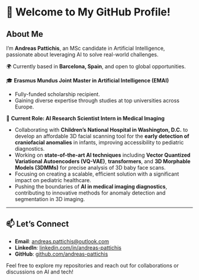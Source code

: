 # 👋 Welcome to My GitHub Profile!

## About Me  
I’m **Andreas Pattichis**, an MSc candidate in Artificial Intelligence, passionate about leveraging AI to solve real-world challenges.

🌍 Currently based in **Barcelona, Spain**, and open to global opportunities.  

🎓 **Erasmus Mundus Joint Master in Artificial Intelligence (EMAI)**  
- Fully-funded scholarship recipient.  
- Gaining diverse expertise through studies at top universities across Europe.

🚀 **Current Role: AI Research Scientist Intern in Medical Imaging**  
- Collaborating with **Children’s National Hospital in Washington, D.C.** to develop an affordable 3D facial scanning tool for the **early detection of craniofacial anomalies** in infants, improving accessibility to pediatric diagnostics.  
- Working on **state-of-the-art AI techniques** including **Vector Quantized Variational Autoencoders (VQ-VAE)**, **transformers**, and **3D Morphable Models (3DMMs)** for precise analysis of 3D baby face scans.
- Focusing on creating a scalable, efficient solution with a significant impact on pediatric healthcare.  
- Pushing the boundaries of **AI in medical imaging diagnostics**, contributing to innovative methods for anomaly detection and segmentation in 3D imaging.  

---

## 📫 Let’s Connect  
- **Email**: [andreas.pattichis@outlook.com](mailto:andreas.pattichis@outlook.com)  
- **LinkedIn**: [linkedin.com/in/andreas-pattichis](https://www.linkedin.com/in/andreas-pattichis)  
- **GitHub**: [github.com/andreas-pattichis](https://github.com/andreas-pattichis)  

Feel free to explore my repositories and reach out for collaborations or discussions on AI and tech!
